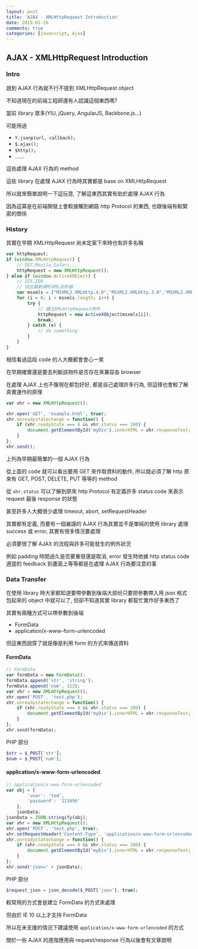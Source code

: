 ```yaml
---
layout: post
title: 'AJAX - XMLHttpRequest Introduction'
date: 2015-01-10
comments: true
categories: [javascript, Ajax]
---
```

## AJAX - XMLHttpRequest Introduction

### Intro

說到 AJAX 行為就不行不提到 XMLHttpRequest object

不知道現在的前端工程師還有人認識這個東西嗎?

當前 library 眾多(YIU, jQuery, AngularJS, Backbone.js...)

可能用過

* `Y.jsonp(url, callback);`
* `$.ajax();`
* `$http();`
* ......

這些處理 AJAX 行為的 method

這些 library 在處理 AJAX 行為時其實都是 base on XMLHttpRequest

所以就來簡單說明一下這玩意, 了解這東西其實有助於處理 AJAX 行為

因為這算是在前端開發上會較接觸到網路 http Protocol 的東西, 也跟後端有較緊密的關係

### History

其實在早期 XMLHttpRequest 尚未定案下來時也有許多名稱

```javascript
var httpRequest;
if (window.XMLHttpRequest) {
    // IE7,Mozila,Safari...
    httpRequest = new XMLHttpRequest();
} else if (window.ActiveXObject) {
    // IE5,IE6
    // 找出最新版MSXML剖析器
    var msxmls = ["MSXML2.XMLHttp.4.0","MSXML2.XMLHttp.3.0","MSXML2.XMLHttp","Mircosoft.XMLHttp"];
    for (i = 0; i < msxmls.length; i++) {
        try {
            // 建立XMLHttpRequest物件
            httpRequest = new ActiveXObject(msxmls[i]);
            break;
        } catch (e) {
            // do something
        }
    }
}
```

相信看過這段 code 的人大概都會會心一笑

在早期確實還是要去判斷該物件是否存在來兼容各 browser

在處理 AJAX 上也不像現在都包好好, 都是自己處理許多行為, 但這樣也會較了解真實運作的原理

```javascript
var xhr = new XMLHttpRequest();

xhr.open('GET', 'example.html', true);
xhr.onreadystatechange = function() {
    if (xhr.readyState === 4 && xhr.status === 200) {
        document.getElementById('myDiv').innerHTML = xhr.responseText;
    }
};
xhr.send();
```

上列為早期最簡單的一個 AJAX 行為

從上面的 code 就可以看出要用 GET 來作取資料的動作, 所以就必須了解 http 原來有 GET, POST, DELETE, PUT 等等的 method

從 `xhr.status` 可以了解到原來 http Protocol 有定義許多 status code 來表示 request 最後 response 的狀態

甚至許多人大概很少處理 timeout, abort, setRequestHeader

其實都有定義, 而要有一個嚴謹的 AJAX 行為其實並不是單純的使用 library 處理 success 或 error, 其實有很多情況要處理

必須要很了解 AJAX 的流程與許多可能發生的例外狀況

例如 padding 時間過久是否要重發還是取消, error 發生時依據 http status code 適當的 feedback 到畫面上等等都是在處理 AJAX 行為要注意的事

### Data Transfer

在使用 library 時大家都知道要帶參數到後端大部份只要把參數帶入用 json 格式包起來的 object 中就可以了, 但卻不知道其實 library 都幫忙實作好多東西了

其實有兩種方式可以帶參數到後端

* FormData
* application/x-www-form-urlencoded

但這東西說穿了就是像是利用 form 的方式來傳送資料

#### FormData

```javascript
// FormData
var formData = new FormData();
formData.append('str', 'string');
formData.append('num', 123);
var xhr = new XMLHttpRequest();
xhr.open('POST', 'test.php');
xhr.onreadystatechange = function() {
    if (xhr.readyState === 4 && xhr.status === 200) {
        document.getElementById('myDiv').innerHTML = xhr.responseText;
    }
};
xhr.send(formData);
```

PHP 部分

```php
$str = $_POST['str'];
$num = $_POST['num'];
```

#### application/x-www-form-urlencoded

```javascript
// application/x-www-form-urlencoded
var obj = {
        'user': 'ted',
        'password': '123456'
    },
    jsonData;
jsonData = JSON.stringify(obj);
var xhr = new XMLHttpRequest();
xhr.open('POST', 'test.php', true);
xhr.setRequestHeader('Content-Type', 'application/x-www-form-urlencoded');
xhr.onreadystatechange = function() {
    if (xhr.readyState === 4 && xhr.status === 200) {
        document.getElementById('myDiv').innerHTML = xhr.responseText;
    }
};
xhr.send('json=' + jsonData);
```

PHP 部分

```php
$request_json = json_decode($_POST['json'], true);
```

較常用的方式會是建立 FormData 的方式來處理

但由於 IE 10 以上才支持 FormData

所以在未支援的情況下建議使用 `application/x-www-form-urlencoded` 的方式

關於一些 AJAX 的進階應用與 request/response 行為以後會有文章說明
